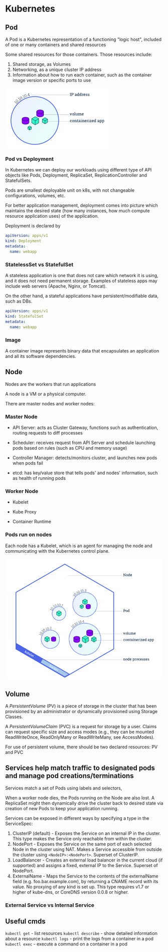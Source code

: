 # Kubernetes

## Pod

A Pod is a Kubernetes representation of a functioning "logic host", included of one or many containers and shared resources

Some shared resources for those containers. Those resources include:
1. Shared storage, as Volumes
2. Networking, as a unique cluster IP address
3. Information about how to run each container, such as the container image version or  specific ports to use

![pod](imgs/pod.png "pod")

### Pod vs Deployment

In Kubernetes we can deploy our workloads using different type of API objects like Pods, Deployment, ReplicaSet, ReplicationController and StatefulSets.

Pods are smallest deployable unit on k8s, with not changeable configurations, volumes, etc.

For better application management, deployment comes into picture which maintains the desired state (how many instances, how much compute resource application uses) of the application. 

Deployment is declared by
```yaml
apiVersion: apps/v1
kind: Deployment
metadata:
  name: webapp
```

### StatelessSet vs StatefulSet

A stateless application is one that does not care which network it is using, and it does not need permanent storage. Examples of stateless apps may include web servers (Apache, Nginx, or Tomcat).

On the other hand, a stateful applications have persistent/modifiable data, such as DBs.

```yaml
apiVersion: apps/v1
kind: StatefulSet
metadata:
  name: webapp
```

### Image

A container image represents binary data that encapsulates an application and all its software dependencies.

## Node

Nodes are the workers that run applications

A node is a VM or a physical computer.

There are master nodes and worker nodes:

### Master Node

* API Server: acts as Cluster Gateway, functions such as authentication, routing requests to diff processes

* Scheduler: receives request from API Server and schedule launching pods based on rules (such as CPU and memory usage)

* Controller Manager: detects/monitors cluster, and launches new pods when pods fail

* etcd: has key/value store that tells pods' and nodes' information, such as health of running pods

### Worker Node

* Kubelet

* Kube Proxy

* Container Runtime

### Pods run on nodes

Each node has a Kubelet, which is an agent for managing the node and communicating with the Kubernetes control plane.

![node](imgs/node.png "node")

## Volume

A *PersistentVolume* (PV) is a piece of storage in the cluster that has been provisioned by an administrator or dynamically provisioned using Storage Classes.

A *PersistentVolumeClaim* (PVC) is a request for storage by a user. Claims can request specific size and access modes (e.g., they can be mounted ReadWriteOnce, ReadOnlyMany or ReadWriteMany, see AccessModes).

For use of persistent volume, there should be two declared resources: PV and PVC

## Services help match traffic to designated pods and manage pod creations/terminations

Services match a set of Pods using labels and selectors,

When a worker node dies, the Pods running on the Node are also lost. A ReplicaSet might then dynamically drive the cluster back to desired state via creation of new Pods to keep your application running.

Services can be exposed in different ways by specifying a type in the ServiceSpec:

1. ClusterIP (default) - Exposes the Service on an internal IP in the cluster. This type makes the Service only reachable from within the cluster.
2. NodePort - Exposes the Service on the same port of each selected Node in the cluster using NAT. Makes a Service accessible from outside the cluster using `<NodeIP>:<NodePort>`. Superset of ClusterIP.
3. LoadBalancer - Creates an external load balancer in the current cloud (if supported) and assigns a fixed, external IP to the Service. Superset of NodePort.
4. ExternalName - Maps the Service to the contents of the externalName field (e.g. foo.bar.example.com), by returning a CNAME record with its value. No proxying of any kind is set up. This type requires v1.7 or higher of kube-dns, or CoreDNS version 0.0.8 or higher.

### External Service vs Internal Service



## Useful cmds

`kubectl get` - list resources
`kubectl describe` - show detailed information about a resource
`kubectl logs` - print the logs from a container in a pod
`kubectl exec` - execute a command on a container in a pod